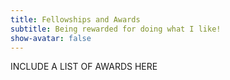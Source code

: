 ```yaml
---
title: Fellowships and Awards
subtitle: Being rewarded for doing what I like!
show-avatar: false
---
```



INCLUDE A LIST OF AWARDS HERE  

